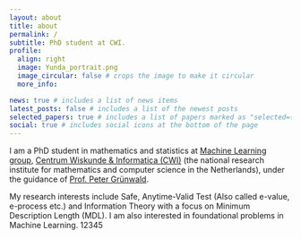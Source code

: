 ```yaml
---
layout: about
title: about
permalink: /
subtitle: PhD student at CWI.
profile:
  align: right
  image: Yunda_portrait.png
  image_circular: false # crops the image to make it circular
  more_info: 

news: true # includes a list of news items
latest_posts: false # includes a list of the newest posts
selected_papers: true # includes a list of papers marked as "selected={true}"
social: true # includes social icons at the bottom of the page
---
```


I am a PhD student in mathematics and statistics at [Machine Learning group](https://www.cwi.nl/en/groups/machine-learning/), [Centrum Wiskunde & Informatica (CWI)](https://www.cwi.nl/en/) (the national research institute for mathematics and computer science in the Netherlands), under the guidance of [Prof. Peter Grünwald](https://safestatistics.com/).

My research interests include Safe, Anytime-Valid Test (Also called e-value, e-process etc.) and Information Theory with a focus on Minimum Description Length (MDL).
I am also interested in foundational problems in Machine Learning. 12345

